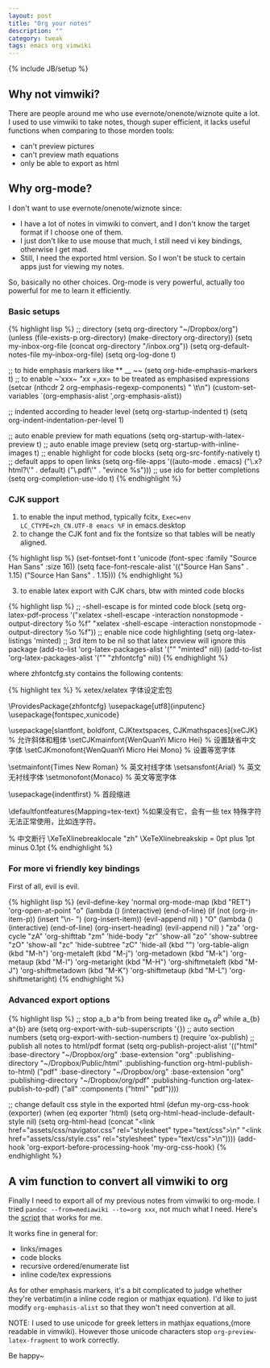 ```yaml
---
layout: post
title: "Org your notes"
description: ""
category: tweak
tags: emacs org vimwiki
---
```

{% include JB/setup %}

## Why not vimwiki?

There are people around me who use evernote/onenote/wiznote quite a lot.
I used to use vimwiki to take notes, though super efficient,
it lacks useful functions when comparing to those morden tools:

* can't preview pictures
* can't preview math equations
* only be able to export as html

## Why org-mode?

I don't want to use evernote/onenote/wiznote since:

* I have a lot of notes in vimwiki to convert, and I don't know the target format if I choose one of them.
* I just don't like to use mouse that much, I still need vi key bindings, otherwise I get mad.
* Still, I need the exported html version. So I won't be stuck to certain apps just for viewing my notes.

So, basically no other choices. Org-mode is very powerful, actually too powerful for me to learn it
efficiently.

### Basic setups

{% highlight lisp %}
;; directory
(setq org-directory "~/Dropbox/org")
(unless (file-exists-p org-directory)
    (make-directory org-directory))
(setq my-inbox-org-file (concat org-directory "/inbox.org"))
(setq org-default-notes-file my-inbox-org-file)
(setq org-log-done t)

;; to hide emphasis markers like ** __ ~~
(setq org-hide-emphasis-markers t)
;; to enable ~'xxx~ *"xx* =,xx= to be treated as emphasised expressions
(setcar (nthcdr 2 org-emphasis-regexp-components) " \t\n")
(custom-set-variables `(org-emphasis-alist ',org-emphasis-alist))

;; indented according to header level
(setq org-startup-indented t)
(setq org-indent-indentation-per-level 1)

;; auto enable preview for math equations
(setq org-startup-with-latex-preview t)
;; auto enable image preview
(setq org-startup-with-inline-images t)
;; enable highlight for code blocks
(setq org-src-fontify-natively t)
;; default apps to open links
(setq org-file-apps '((auto-mode . emacs)
                        ("\\.x?html?\\'" . default)
                        ("\\.pdf\\'" . "evince %s")))
;; use ido for better completions
(setq org-completion-use-ido t)
{% endhighlight %}

### CJK support

1. to enable the input method, typically fcitx, `Exec=env LC_CTYPE=zh_CN.UTF-8 emacs %F` in emacs.desktop
2. to change the CJK font and fix the fontsize so that tables will be neatly aligned.

{% highlight lisp %}
(set-fontset-font t 'unicode (font-spec :family "Source Han Sans" :size 16))
(setq face-font-rescale-alist '(("Source Han Sans" . 1.15) ("Source Han Sans" . 1.15)))
{% endhighlight %}

3. to enable latex export with CJK chars, btw with minted code blocks

{% highlight lisp %}
;; -shell-escape is for minted code block
(setq org-latex-pdf-process '("xelatex -shell-escape -interaction nonstopmode -output-directory %o %f"
                                "xelatex -shell-escape -interaction nonstopmode -output-directory %o %f"))
;; enable nice code highlighting
(setq org-latex-listings 'minted)
;; 3rd item to be nil so that latex preview will ignore this package
(add-to-list 'org-latex-packages-alist '("" "minted" nil))
(add-to-list 'org-latex-packages-alist '("" "zhfontcfg" nil))
{% endhighlight %}

where zhfontcfg.sty contains the following contents:

{% highlight tex %}
% xetex/xelatex 字体设定宏包

\ProvidesPackage{zhfontcfg}
\usepackage[utf8]{inputenc}
\usepackage{fontspec,xunicode}

\usepackage[slantfont, boldfont, CJKtextspaces, CJKmathspaces]{xeCJK} % 允许斜体和粗体
\setCJKmainfont{WenQuanYi Micro Hei} % 设置缺省中文字体
\setCJKmonofont{WenQuanYi Micro Hei Mono} % 设置等宽字体

\setmainfont{Times New Roman} % 英文衬线字体
\setsansfont{Arial} % 英文无衬线字体
\setmonofont{Monaco} % 英文等宽字体

\usepackage{indentfirst} % 首段缩进

\defaultfontfeatures{Mapping=tex-text} %如果没有它，会有一些 tex 特殊字符无法正常使用，比如连字符。

% 中文断行
\XeTeXlinebreaklocale "zh"
\XeTeXlinebreakskip = 0pt plus 1pt minus 0.1pt
{% endhighlight %}

### For more vi friendly key bindings

First of all, evil is evil.

{% highlight lisp %}
(evil-define-key 'normal org-mode-map
     (kbd "RET") 'org-open-at-point
     "o" (lambda ()
           (interactive)
           (end-of-line)
           (if (not (org-in-item-p))
               (insert "\n- ")
             (org-insert-item))
           (evil-append nil)
           )
     "O" (lambda ()
           (interactive)
           (end-of-line)
           (org-insert-heading)
           (evil-append nil)
           )
     "za" 'org-cycle
     "zA" 'org-shifttab
     "zm" 'hide-body
     "zr" 'show-all
     "zo" 'show-subtree
     "zO" 'show-all
     "zc" 'hide-subtree
     "zC" 'hide-all
     (kbd "<tab>") 'org-table-align
     (kbd "M-h") 'org-metaleft
     (kbd "M-j") 'org-metadown
     (kbd "M-k") 'org-metaup
     (kbd "M-l") 'org-metaright
     (kbd "M-H") 'org-shiftmetaleft
     (kbd "M-J") 'org-shiftmetadown
     (kbd "M-K") 'org-shiftmetaup
     (kbd "M-L") 'org-shiftmetaright)
{% endhighlight %}

### Advanced export options

{% highlight lisp %}
;; stop a_b a^b from being treated like $a_b$ $a^b$ while a_{b} a^{b} are
(setq org-export-with-sub-superscripts '{})
;; auto section numbers
(setq org-export-with-section-numbers t)
(require 'ox-publish)
;; publish all notes to html/pdf format
(setq org-publish-project-alist
        '(("html"
        :base-directory "~/Dropbox/org"
        :base-extension "org"
        :publishing-directory "~/Dropbox/Public/html"
        :publishing-function org-html-publish-to-html)
        ("pdf"
        :base-directory "~/Dropbox/org"
        :base-extension "org"
        :publishing-directory "~/Dropbox/org/pdf"
        :publishing-function org-latex-publish-to-pdf)
        ("all" :components ("html" "pdf"))))

;; change default css style in the exported html
(defun my-org-css-hook (exporter)
    (when (eq exporter 'html)
    (setq org-html-head-include-default-style nil)
    (setq org-html-head (concat "<link href=\"assets/css/navigator.css\" rel=\"stylesheet\" type=\"text/css\">\n"
                                "<link href=\"assets/css/style.css\" rel=\"stylesheet\" type=\"text/css\">\n"))))
(add-hook 'org-export-before-processing-hook 'my-org-css-hook)
{% endhighlight %}

## A vim function to convert all vimwiki to org

Finally I need to export all of my previous notes from vimwiki to org-mode.
I tried `pandoc --from=mediawiki --to=org xxx`, not much what I need.
Here's the [script](https://gist.github.com/farseer90718/a897fa23ce12b673b223) that works for me.

It works fine in general for:

* links/images
* code blocks
* recursive ordered/enumerate list
* inline code/tex expressions

As for other emphasis markers, it's a bit complicated to judge whether they're verbatim(in a inline code region or mathjax equation).
I'd like to just modify `org-emphasis-alist` so that they won't need convertion at all.

NOTE: I used to use unicode for greek letters in mathjax equations,(more readable in vimwiki).
However those unicode characters stop `org-preview-latex-fragment` to work correctly.

Be happy~
